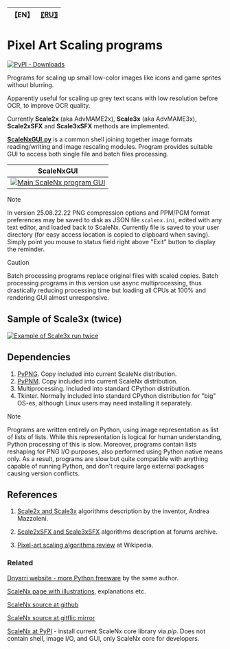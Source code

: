 
| 【EN】 | [〖RU〗](README.RU.md) |
| --- | --- |

# Pixel Art Scaling programs

[![PyPI - Downloads](https://img.shields.io/pypi/dm/scalenx)](https://pypi.org/project/ScaleNx/)

Programs for scaling up small low-color images like icons and game sprites without blurring.

Apparently useful for scaling up grey text scans with low resolution before OCR, to improve OCR quality.

Currently **Scale2x** (aka AdvMAME2x), **Scale3x** (aka AdvMAME3x), **Scale2xSFX** and **Scale3xSFX** methods are implemented.  

[**ScaleNxGUI.py**](https://github.com/Dnyarri/PixelArtScaling/blob/main/ScaleNxGUI.py) is a common shell joining together image formats reading/writing and image rescaling modules. Program provides suitable GUI to access both single file and batch files processing.

| ScaleNxGUI |
| :---: |
| [![Main ScaleNx program GUI](https://dnyarri.github.io/imgscalenx/guismall.png "Main ScaleNx program GUI")](https://dnyarri.github.io/scalenx.html) |

> [!NOTE]
> In version 25.08.22.22 PNG compression options and PPM/PGM format preferences may be saved to disk as JSON file `scalenx.ini`, edited with any text editor, and loaded back to ScaleNx. Currently file is saved to your user directory (for easy access location is copied to clipboard when saving). Simply point you mouse to status field right above "Exit" button to display the reminder.

> [!CAUTION]
> Batch processing programs replace original files with scaled copies. Batch processing programs in this version use async multiprocessing, thus drastically reducing processing time but loading all CPUs at 100% and rendering GUI almost unresponsive.  

## Sample of Scale3x (twice)

[![Example of Scale3x run twice](https://dnyarri.github.io/imgscalenx/x3x3.png "Example of Scale3x run twice")](https://dnyarri.github.io/scalenx.html)

## Dependencies

1. [PyPNG](https://gitlab.com/drj11/pypng). Copy included into current ScaleNx distribution.
2. [PyPNM](https://pypi.org/project/PyPNM/). Copy included into current ScaleNx distribution.
3. Multiprocessing. Included into standard CPython distribution.
4. Tkinter. Normally included into standard CPython distribution for "big" OS-es, although Linux users may need installing it separately.

> [!NOTE]
> Programs are written entirely on Python, using image representation as list of lists of lists.
> While this representation is logical for human understanding, Python processing of this is slow.
> Moreover, programs contain lists reshaping for PNG I/O purposes, also performed using Python native means only.
> As a result, programs are slow but quite compatible with anything capable of running Python, and don't require large external packages causing version conflicts.

## References

1. [Scale2x and Scale3x](https://www.scale2x.it/algorithm) algorithms description by the inventor, Andrea Mazzoleni.

2. [Scale2xSFX and Scale3xSFX](https://web.archive.org/web/20160527015550/https://libretro.com/forums/archive/index.php?t-1655.html) algorithms description at forums archive.

3. [Pixel-art scaling algorithms review](https://en.wikipedia.org/wiki/Pixel-art_scaling_algorithms) at Wikipedia.

### Related

[Dnyarri website - more Python freeware](https://dnyarri.github.io) by the same author.

[ScaleNx page with illustrations](https://dnyarri.github.io/scalenx.html), explanations etc.

[ScaleNx source at github](https://github.com/Dnyarri/PixelArtScaling)

[ScaleNx source at gitflic mirror](https://gitflic.ru/project/dnyarri/pixelartscaling)

[ScaleNx at PyPI](https://pypi.org/project/ScaleNx/) - install current ScaleNx core library via *pip*. Does not contain shell, image I/O, and GUI, only ScaleNx core for developers.
